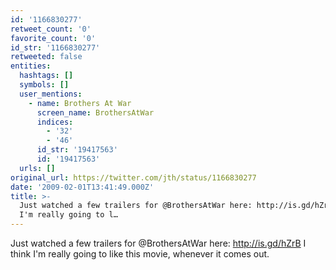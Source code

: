 ```yaml
---
id: '1166830277'
retweet_count: '0'
favorite_count: '0'
id_str: '1166830277'
retweeted: false
entities:
  hashtags: []
  symbols: []
  user_mentions:
    - name: Brothers At War
      screen_name: BrothersAtWar
      indices:
        - '32'
        - '46'
      id_str: '19417563'
      id: '19417563'
  urls: []
original_url: https://twitter.com/jth/status/1166830277
date: '2009-02-01T13:41:49.000Z'
title: >-
  Just watched a few trailers for @BrothersAtWar here: http://is.gd/hZrB I think
  I'm really going to l…
---
```


Just watched a few trailers for @BrothersAtWar here: http://is.gd/hZrB I think I'm really going to like this movie, whenever it comes out.